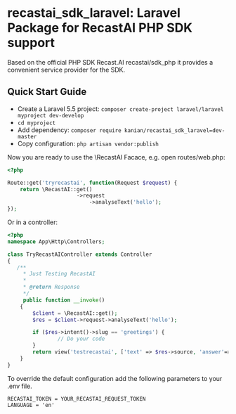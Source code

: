 # recastai_sdk_laravel: Laravel Package for RecastAI PHP SDK support
Based on the official PHP SDK Recast.AI recastai/sdk_php it provides a convenient service provider for the SDK.


## Quick Start Guide

- Create a Laravel 5.5 project: `composer create-project laravel/laravel myproject dev-develop`
- `cd myproject`
- Add dependency: `composer require kanian/recastai_sdk_laravel=dev-master`
- Copy configuration: `php artisan vendor:publish`

Now you are ready to use the \RecastAI Facace, e.g. open routes/web.php:

``` PHP
<?php

Route::get('tryrecastai', function(Request $request) {
    return \RecastAI::get()
                      ->request
                          ->analyseText('hello');
});

```

Or in a controller:

``` PHP
<?php
namespace App\Http\Controllers;

class TryRecastAIController extends Controller
{
   /**
     * Just Testing RecastAI
     * 
     * @return Response
     */
     public function __invoke()
    {
        $client = \RecastAI::get();
        $res = $client->request->analyseText('hello');

        if ($res->intent()->slug == 'greetings') {
                // Do your code
        }
        return view('testrecastai', ['text' => $res->source, 'answer'=>"Yello!"]);
    }
}

```

To override the default configuration add the following parameters to your .env file. 

```
RECASTAI_TOKEN = YOUR_RECASTAI_REQUEST_TOKEN
LANGUAGE = 'en'
```
